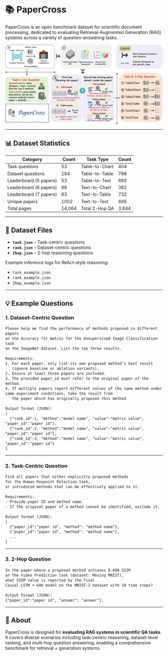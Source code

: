 # 📚 PaperCross

PaperCross is an open benchmark dataset for scientific document processing, dedicated to evaluating Retrieval-Augmented Generation (RAG) systems across a variety of question-answering tasks.

![](main.png)

---

## 📊 Dataset Statistics

| Category              | Count | Task Type         | Count |
|-----------------------|-------|-------------------|-------|
| Task questions        | 53    | Table-to-Chart    | 404   |
| Dataset questions     | 184   | Table-to-Table    | 788   |
| Leaderboard (5 papers) | 53    | Table-to-Text     | 692   |
| Leaderboard (6 papers) | 68    | Text-to-Chart     | 362   |
| Leaderboard (7 papers) | 63    | Text-to-Table     | 732   |
| Unique papers         | 1002  | Text-to-Text      | 666   |
| Total pages           | 14,064| Total 2-Hop QA    | 3,644 |

---

## 📂 Dataset Files

- **`task.json`** – Task-centric questions  
- **`rank.json`** – Dataset-centric questions  
- **`2hop.json`** – 2-hop reasoning questions  

Example inference logs for ReAct-style reasoning:

- `task_example.json`  
- `rank_example.json`  
- `2hop_example.json`  

---

## 💡 Example Questions

### 1. Dataset-Centric Question
```text
Please help me find the performance of methods proposed in different papers 
on the Accuracy (%) metric for the Unsupervised Image Classification task 
on the ImageNet dataset. List the top three results.

Requirements:
1. For each paper, only list its own proposed method’s best result 
   (ignore baseline or ablation variants).
2. Ensure at least three papers are included.
3. The provided paper_id must refer to the original paper of the method.
4. If multiple papers report different values of the same method under same experiment conditions, take the result from
   the paper which has originally proposed this method

Output format (JSON):
[
  {"rank_id":1, "method":"model name", "value":"metric value", "paper_id":"paper id"},
  {"rank_id":2, "method":"model name", "value":"metric value", "paper_id":"paper id"},
  {"rank_id":3, "method":"model name", "value":"metric value", "paper_id":"paper id"}
]
```

---

### 2. Task-Centric Question
```text
Find all papers that either explicitly proposed methods 
for the Human Keypoint Detection task, 
or introduced methods that can be effectively applied to it. 

Requirements:
- Provide paper ID and method name.
- If the original paper of a method cannot be identified, exclude it.

Output format (JSON):
[
  {"paper_id":"paper id", "method": "method name"},
  {"paper_id":"paper id", "method": "method name"},
  ...
]
```

---

### 3. 2-Hop Question
```text
In the paper where a proposed method achieves 0.898 SSIM 
on the Video Prediction task (dataset: Moving MNIST), 
what SSIM value is reported by the final 
Causal LSTM + GHU model on the MNIST-2 dataset with 10 time steps?

Output format (JSON):
{"paper_id":"paper id", "answer": "answer"},

```


---

## 📑 About
PaperCross is designed for **evaluating RAG systems in scientific QA tasks**.  
It covers diverse scenarios including task-centric reasoning, dataset-level ranking, and multi-hop question answering, enabling a comprehensive benchmark for retrieval + generation systems.  
